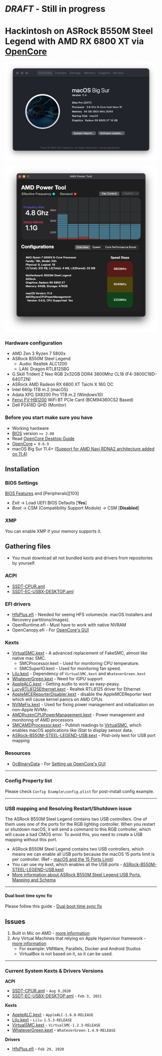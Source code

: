 # *DRAFT* - Still in progress

# Hackintosh on ASRock B550M Steel Legend with AMD RX 6800 XT via [OpenCore][1]

![About this mac][100]

![AMD Power Tool][102]

### **Hardware configuration**

* AMD Zen 3 Ryzen 7 5800x
* ASRock B550M Steel Legend
  * Audio: Realtek ALC1200
  * LAN: Dragon RTL8125BG
* G.Skill Trident Z Neo RGB 2x32GB DDR4 3800Mhz CL18 (F4-3800C18D-64GTZN)
* ASRock AMD Radeon RX 6800 XT Taichi X 16G OC
* Intel 660p 1TB m.2 (macOS)
* Adata XPG SX8200 Pro 1TB m.2 (Windows10)
* [Fenvi FV-HB1200][11] WiFi BT PCIe Card (BCM94360CS2 Based)
* Dell P2418D QHD (Monitor) 

### **Before you start make sure you have**

* Working hardware
* [BIOS][10] version `>= 2.00`
* Read [OpenCore Desktop Guide][20]
* [OpenCore][1] `= 0.6.9`
* macOS Big Sur 11.4+ [(Support for AMD Navi RDNA2 architecture added on 11.4)][12]

## Installation

### BIOS Settings

[ BIOS Features][102] and [Peripherals][103]

* *Exit* → Load UEFI BIOS Defaults [**Yes**]
* *Boot* → CSM (Compatibility Support Module) → CSM [**Disabled**]

### XMP

You can enable XMP if your memory supports it.

## Gathering files

- You must download all not bundled kexts and drivers from repositories by yourself.

### ACPI

- [SSDT-CPUR.aml][21]
- [SSDT-EC-USBX-DESKTOP.aml][22]

### EFI drivers

* [HfsPlus.efi][7] - Needed for seeing HFS volumes(ie. macOS Installers and Recovery partitions/images).
* OpenRuntime.efi - Must have to work with native NVRAM
* OpenCanopy.efi - For [OpenCore's GUI][25]

### Kexts

* [VirtualSMC.kext][4] - A advanced replacement of FakeSMC, almost like native mac SMC.
  * SMCProcessor.kext - Used for monitoring CPU temperature.
  * SMCSuperIO.kext - Used for monitoring fan speed.
* [Lilu.kext][3] - Dependency of `VirtualSMC.kext` and `WhateverGreen.kext`
* [WhateverGreen.kext][5] - Need for iGPU support
* [AppleALC.kext][2] - Getting audio to work as easy-peasy.
* [LucyRTL8125Ethernet.kext][6] - Realtek RTL8125 driver for Ethernet 
* [AppleMCEReporterDisabler.kext][8] - disable the AppleMCEReporter kext which will cause kernel panics on AMD CPUs
* [NVMeFix.kext][9] - Used for fixing power management and initialization on non-Apple NVMe.
* [AMDRyzenCPUPowerManagement.kext][10] - Power management and monitoring of AMD processors
* [SMCAMDProcessor.kext][10] - Publish readings to [VirtualSMC][4], which enables macOS applications like iStat to display sensor data.
* [ASRock-B550M-STEEL-LEGEND-USB.kext][91] - Plist-only kext for USB port mapping

### Resources

- [OcBinaryData][27] - For [Setting up OpenCore's GUI][26]

-----



### Config Property list

Please check `Config Example\config.plist` for post-install config example.

----

### USB mapping and Resolving Restart/Shutdown issue

The ASRock B550M Steel Legend contains two USB controllers. One of them  uses one of the ports for the RGB lighting controller. When you restart  or shutdown macOS, it will send a command to this RGB controller, which  will cause a bad CMOS error. To avoid this, you need to create a USB  mapping without this port.

- ASRock B550M Steel Legend contains two USB controllers, which means we can enable all USB ports because the macOS 15 ports limit is per controller. (Ref - [macOS and the 15 Ports Limit][25])
- You can use my kext, which enables all the USB ports - [ASRock-B550M-STEEL-LEGEND-USB.kext][91]
- [More information about ASRock B550M Steel Legend USB Ports, Mapping and Schema][93]

----

#### Dual boot time sync fix

Please follow this guide - [Dual boot time sync fix][92]

## Issues

1. Built in Mic on AMD  - [more information][400]
2. Any Virtual Machines that relying on Apple Hypervisor framework - [more information][401]
   - For example: VMWare, Parallels, Docker and Android Studios
   - VirtualBox is not based on it, so it can be used.



---------------

### Current System Kexts & Drivers Versions

**ACPI**

- [SSDT-CPUR.aml][21] - `Aug 9,2020`
- [SSDT-EC-USBX-DESKTOP.aml][22] - `Feb 3, 2021`

**Kexts**

* [AppleALC.kext][2] - `AppleALC-1.6.0-RELEASE`
* [Lilu.kext][3] - `Lilu-1.5.3-RELEASE`
* [VirtualSMC.kext][4] - `VirtualSMC-1.2.3-RELEASE`
* [WhateverGreen.kext][5] - `WhateverGreen-1.4.9-RELEASE`

**Drivers**

* [HfsPlus.efi][7] - `Feb 29, 2020`

[1]: https://github.com/acidanthera/OpenCorePkg/releases
[2]: https://github.com/acidanthera/AppleALC/releases
[3]: https://github.com/acidanthera/Lilu/releases
[4]: https://github.com/acidanthera/VirtualSMC/releases
[5]: https://github.com/acidanthera/WhateverGreen/releases
[6]: https://github.com/Mieze/LucyRTL8125Ethernet
[7]: https://github.com/acidanthera/OcBinaryData/blob/master/Drivers/HfsPlus.efi
[8]: https://github.com/acidanthera/bugtracker/files/3703498/AppleMCEReporterDisabler.kext.zip
[9]:https://github.com/acidanthera/NVMeFix/releases
[10]:https://github.com/trulyspinach/SMCAMDProcessor
[10]: https://www.asrock.com/mb/AMD/B550M%20Steel%20Legend/index.asp#BIOS
[11]: https://www.aliexpress.com/item/33034394024.html
[12]: https://developer.apple.com/documentation/macos-release-notes/macos-big-sur-11_4-release-notes
[20]: https://dortania.github.io/OpenCore-Install-Guide/
[21]: https://github.com/dortania/Getting-Started-With-ACPI/blob/master/extra-files/compiled/SSDT-CPUR.aml	"SSDT-CPUR.aml"
[22]: https://github.com/dortania/Getting-Started-With-ACPI/blob/master/extra-files/compiled/SSDT-EC-USBX-DESKTOP.aml "SSDT-EC-USBX-DESKTOP.aml"
[23]: https://dortania.github.io/OpenCore-Install-Guide/config.plist/haswell.html#platforminfo
[24]: https://dortania.github.io/OpenCore-Post-Install/universal/security.html#scanpolicy
[25]: https://dortania.github.io/OpenCore-Post-Install/usb/#macos-and-the-15-port-limit
[26]: https://dortania.github.io/OpenCore-Post-Install/cosmetic/gui.html#setting-up-opencores-gui
[27]: https://github.com/acidanthera/OcBinaryData

[91]: https://github.com/teimor/OpenCore_ASRock-B550M_RX6800XT/tree/main/USB%20Kexts/iMacPro1%2C1
[92]: dual_boot_time_sync_fix.md
[93]: asrock_b550_steel_legend_usb_mapping.md "usb mapping"
[94]: https://github.com/acidanthera/WhateverGreen/blob/master/Manual/FAQ.Chart.md#drm-compatibility-on-macos-11 "WhateverGreen - Fix DRM on BigSur"
[100]: _static/images/about.png "Abount this mac"
[102]: _static/images/amd_power_tool.png "AMD Power Tool"
[105]: _static/images/config_device_properties_rx580.png "Config RX580 device properties"
[400]: https://dortania.github.io/OpenCore-Post-Install/universal/audio.html#no-mic-on-amd "no mic"



[401]: https://dortania.github.io/OpenCore-Install-Guide/macos-limits.html#cpu-support	"AMD CPU Limitations in macOS"
